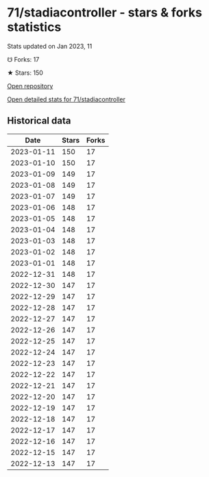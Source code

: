 # 71/stadiacontroller - stars & forks statistics

Stats updated on Jan 2023, 11

☋ Forks: 17

★ Stars: 150

[Open repository](https://github.com/71/stadiacontroller)

[Open detailed stats for 71/stadiacontroller](https://reviewgithub.com/rep/71/stadiacontroller)

## Historical data
| Date | Stars | Forks |
|------|-------|-------|
| 2023-01-11 | 150 | 17 | 
| 2023-01-10 | 150 | 17 | 
| 2023-01-09 | 149 | 17 | 
| 2023-01-08 | 149 | 17 | 
| 2023-01-07 | 149 | 17 | 
| 2023-01-06 | 148 | 17 | 
| 2023-01-05 | 148 | 17 | 
| 2023-01-04 | 148 | 17 | 
| 2023-01-03 | 148 | 17 | 
| 2023-01-02 | 148 | 17 | 
| 2023-01-01 | 148 | 17 | 
| 2022-12-31 | 148 | 17 | 
| 2022-12-30 | 147 | 17 | 
| 2022-12-29 | 147 | 17 | 
| 2022-12-28 | 147 | 17 | 
| 2022-12-27 | 147 | 17 | 
| 2022-12-26 | 147 | 17 | 
| 2022-12-25 | 147 | 17 | 
| 2022-12-24 | 147 | 17 | 
| 2022-12-23 | 147 | 17 | 
| 2022-12-22 | 147 | 17 | 
| 2022-12-21 | 147 | 17 | 
| 2022-12-20 | 147 | 17 | 
| 2022-12-19 | 147 | 17 | 
| 2022-12-18 | 147 | 17 | 
| 2022-12-17 | 147 | 17 | 
| 2022-12-16 | 147 | 17 | 
| 2022-12-15 | 147 | 17 | 
| 2022-12-13 | 147 | 17 | 


